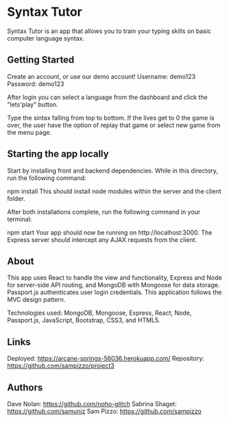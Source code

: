 # Syntax Tutor 

Syntax Tutor is an app that allows you to train your typing skills on basic computer language syntax. 

## Getting Started
Create an account, or use our demo account!
Username: demo123
Password: demo123


After login you can select a language from the dashboard and click the "lets'play" button.

Type the sintax falling from top to bottom. 
If the lives get to 0 the game is over, the user have the option of replay that game or select new game from the menu page.

## Starting the app locally
Start by installing front and backend dependencies. While in this directory, run the following command:

npm install
This should install node modules within the server and the client folder.

After both installations complete, run the following command in your terminal:

npm start
Your app should now be running on http://localhost:3000. The Express server should intercept any AJAX requests from the client.

## About
This app uses React to handle the view and functionality, Express and Node for server-side API routing, and MongoDB with Mongoose for data storage. Passport.js authenticates user login credentials. This application follows the MVC design pattern.

Technologies used: MongoDB, Mongoose, Express, React, Node, Passport.js, JavaScript, Bootstrap, CSS3, and HTML5.

## Links
Deployed: https://arcane-springs-56036.herokuapp.com/
Repository: https://github.com/sampizzo/project3

## Authors

Dave Nolan: https://github.com/noho-glitch
Sabrina Shaget: https://github.com/samuniz
Sam Pizzo: https://github.com/sampizzo

